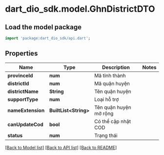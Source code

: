 # dart_dio_sdk.model.GhnDistrictDTO

## Load the model package
```dart
import 'package:dart_dio_sdk/api.dart';
```

## Properties
Name | Type | Description | Notes
------------ | ------------- | ------------- | -------------
**provinceId** | **num** | Mã tỉnh thành | 
**districtId** | **num** | Mã quận huyện | 
**districtName** | **String** | Tên quận huyện | 
**supportType** | **num** | Loại hỗ trợ | 
**nameExtension** | **BuiltList&lt;String&gt;** | Tên quận huyện mở rộng | 
**canUpdateCod** | **bool** | Có thể cập nhật COD | 
**status** | **num** | Trạng thái | 

[[Back to Model list]](../README.md#documentation-for-models) [[Back to API list]](../README.md#documentation-for-api-endpoints) [[Back to README]](../README.md)


